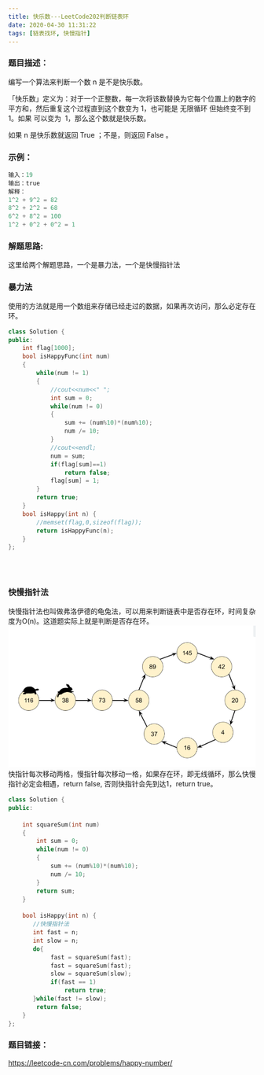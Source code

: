 ```yaml
---
title: 快乐数---LeetCode202判断链表环
date: 2020-04-30 11:31:22
tags: [链表找环, 快慢指针]
---
```

### 题目描述：  
编写一个算法来判断一个数 n 是不是快乐数。

「快乐数」定义为：对于一个正整数，每一次将该数替换为它每个位置上的数字的平方和，然后重复这个过程直到这个数变为 1，也可能是 无限循环 但始终变不到 1。如果 可以变为  1，那么这个数就是快乐数。

如果 n 是快乐数就返回 True ；不是，则返回 False 。

### 示例：   
```cpp
输入：19
输出：true
解释：
1^2 + 9^2 = 82
8^2 + 2^2 = 68
6^2 + 8^2 = 100
1^2 + 0^2 + 0^2 = 1
```

### 解题思路:  
这里给两个解题思路，一个是暴力法，一个是快慢指针法

### 暴力法
使用的方法就是用一个数组来存储已经走过的数据，如果再次访问，那么必定存在环。
```cpp
class Solution {
public:
    int flag[1000];
    bool isHappyFunc(int num)
    {
        while(num != 1)
        {
            //cout<<num<<" ";
            int sum = 0;
            while(num != 0)
            {
                sum += (num%10)*(num%10);
                num /= 10;
            }
            //cout<<endl;
            num = sum;
            if(flag[sum]==1)
                return false;
            flag[sum] = 1;
        }
        return true;           
    }
    bool isHappy(int n) {
        //memset(flag,0,sizeof(flag));
        return isHappyFunc(n);
    }
};
```

<br/>
<br/>

### 快慢指针法
快慢指针法也叫做弗洛伊德的龟兔法，可以用来判断链表中是否存在环，时间复杂度为O(n)。这道题实际上就是判断是否存在环。 
![图示](/images/Floyed'sR&T.png)
快指针每次移动两格，慢指针每次移动一格，如果存在环，即无线循环，那么快慢指针必定会相遇，return false, 否则快指针会先到达1，return true。

```cpp
class Solution {
public:

    int squareSum(int num)
    {
        int sum = 0;
        while(num != 0)
        {
            sum += (num%10)*(num%10);
            num /= 10;
        }
        return sum;
    }

    bool isHappy(int n) {
       //快慢指针法
       int fast = n;
       int slow = n;
       do{
            fast = squareSum(fast);
            fast = squareSum(fast);
            slow = squareSum(slow);
            if(fast == 1)
                return true;
       }while(fast != slow);
        return false;
    }
};

```

### 题目链接：  
https://leetcode-cn.com/problems/happy-number/